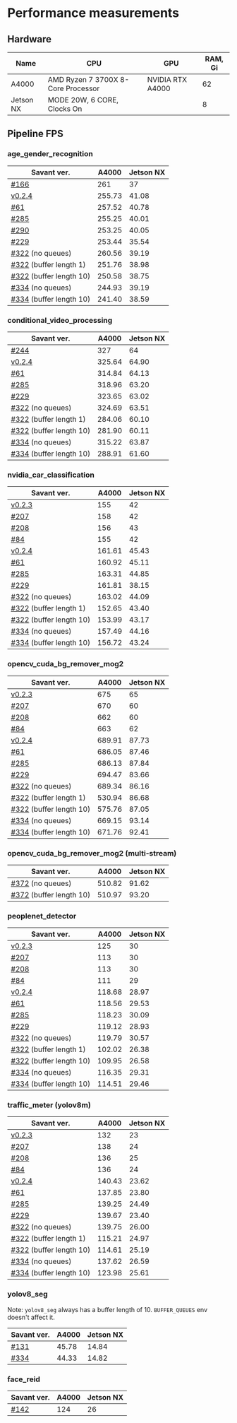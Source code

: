 # Performance measurements

## Hardware

| Name      | CPU                                | GPU              | RAM, Gi |
| --------- | ---------------------------------- | ---------------- | ------- |
| A4000     | AMD Ryzen 7 3700X 8-Core Processor | NVIDIA RTX A4000 | 62      |
| Jetson NX | MODE 20W, 6 CORE, Clocks On        |                  | 8       |

## Pipeline FPS

### age_gender_recognition

| Savant ver.                                                                      | A4000  | Jetson NX |
| -------------------------------------------------------------------------------- | ------ | --------- |
| [#166](https://github.com/insight-platform/Savant/issues/166)                    | 261    | 37        |
| [v0.2.4](https://github.com/insight-platform/Savant/tree/v0.2.4)                 | 255.73 | 41.08     |
| [#61](https://github.com/insight-platform/Savant/issues/61)                      | 257.52 | 40.78     |
| [#285](https://github.com/insight-platform/Savant/issues/285)                    | 255.25 | 40.01     |
| [#290](https://github.com/insight-platform/Savant/issues/290)                    | 253.25 | 40.05     |
| [#229](https://github.com/insight-platform/Savant/issues/229)                    | 253.44 | 35.54     |
| [#322](https://github.com/insight-platform/Savant/issues/322) (no queues)        | 260.56 | 39.19     |
| [#322](https://github.com/insight-platform/Savant/issues/322) (buffer length 1)  | 251.76 | 38.98     |
| [#322](https://github.com/insight-platform/Savant/issues/322) (buffer length 10) | 250.58 | 38.75     |
| [#334](https://github.com/insight-platform/Savant/issues/334) (no queues)        | 244.93 | 39.19     |
| [#334](https://github.com/insight-platform/Savant/issues/334) (buffer length 10) | 241.40 | 38.59     |

### conditional_video_processing

| Savant ver.                                                                      | A4000  | Jetson NX |
| -------------------------------------------------------------------------------- | ------ | --------- |
| [#244](https://github.com/insight-platform/Savant/issues/244)                    | 327    | 64        |
| [v0.2.4](https://github.com/insight-platform/Savant/tree/v0.2.4)                 | 325.64 | 64.90     |
| [#61](https://github.com/insight-platform/Savant/issues/61)                      | 314.84 | 64.13     |
| [#285](https://github.com/insight-platform/Savant/issues/285)                    | 318.96 | 63.20     |
| [#229](https://github.com/insight-platform/Savant/issues/229)                    | 323.65 | 63.02     |
| [#322](https://github.com/insight-platform/Savant/issues/322) (no queues)        | 324.69 | 63.51     |
| [#322](https://github.com/insight-platform/Savant/issues/322) (buffer length 1)  | 284.06 | 60.10     |
| [#322](https://github.com/insight-platform/Savant/issues/322) (buffer length 10) | 281.90 | 60.11     |
| [#334](https://github.com/insight-platform/Savant/issues/334) (no queues)        | 315.22 | 63.87     |
| [#334](https://github.com/insight-platform/Savant/issues/334) (buffer length 10) | 288.91 | 61.60     |

### nvidia_car_classification

| Savant ver.                                                                      | A4000  | Jetson NX |
| -------------------------------------------------------------------------------- | ------ | --------- |
| [v0.2.3](https://github.com/insight-platform/Savant/tree/v0.2.3)                 | 155    | 42        |
| [#207](https://github.com/insight-platform/Savant/issues/207)                    | 158    | 42        |
| [#208](https://github.com/insight-platform/Savant/issues/208)                    | 156    | 43        |
| [#84](https://github.com/insight-platform/Savant/issues/84)                      | 155    | 42        |
| [v0.2.4](https://github.com/insight-platform/Savant/tree/v0.2.4)                 | 161.61 | 45.43     |
| [#61](https://github.com/insight-platform/Savant/issues/61)                      | 160.92 | 45.11     |
| [#285](https://github.com/insight-platform/Savant/issues/285)                    | 163.31 | 44.85     |
| [#229](https://github.com/insight-platform/Savant/issues/229)                    | 161.81 | 38.15     |
| [#322](https://github.com/insight-platform/Savant/issues/322) (no queues)        | 163.02 | 44.09     |
| [#322](https://github.com/insight-platform/Savant/issues/322) (buffer length 1)  | 152.65 | 43.40     |
| [#322](https://github.com/insight-platform/Savant/issues/322) (buffer length 10) | 153.99 | 43.17     |
| [#334](https://github.com/insight-platform/Savant/issues/334) (no queues)        | 157.49 | 44.16     |
| [#334](https://github.com/insight-platform/Savant/issues/334) (buffer length 10) | 156.72 | 43.24     |

### opencv_cuda_bg_remover_mog2

| Savant ver.                                                                      | A4000  | Jetson NX |
| -------------------------------------------------------------------------------- | ------ | --------- |
| [v0.2.3](https://github.com/insight-platform/Savant/tree/v0.2.3)                 | 675    | 65        |
| [#207](https://github.com/insight-platform/Savant/issues/207)                    | 670    | 60        |
| [#208](https://github.com/insight-platform/Savant/issues/208)                    | 662    | 60        |
| [#84](https://github.com/insight-platform/Savant/issues/84)                      | 663    | 62        |
| [v0.2.4](https://github.com/insight-platform/Savant/tree/v0.2.4)                 | 689.91 | 87.73     |
| [#61](https://github.com/insight-platform/Savant/issues/61)                      | 686.05 | 87.46     |
| [#285](https://github.com/insight-platform/Savant/issues/285)                    | 686.13 | 87.84     |
| [#229](https://github.com/insight-platform/Savant/issues/229)                    | 694.47 | 83.66     |
| [#322](https://github.com/insight-platform/Savant/issues/322) (no queues)        | 689.34 | 86.16     |
| [#322](https://github.com/insight-platform/Savant/issues/322) (buffer length 1)  | 530.94 | 86.68     |
| [#322](https://github.com/insight-platform/Savant/issues/322) (buffer length 10) | 575.76 | 87.05     |
| [#334](https://github.com/insight-platform/Savant/issues/334) (no queues)        | 669.15 | 93.14     |
| [#334](https://github.com/insight-platform/Savant/issues/334) (buffer length 10) | 671.76 | 92.41     |

### opencv_cuda_bg_remover_mog2 (multi-stream)

| Savant ver.                                                                      | A4000  | Jetson NX |
|----------------------------------------------------------------------------------|--------|-----------|
| [#372](https://github.com/insight-platform/Savant/issues/372) (no queues)        | 510.82 | 91.62     |
| [#372](https://github.com/insight-platform/Savant/issues/372) (buffer length 10) | 510.97 | 93.20     |

### peoplenet_detector

| Savant ver.                                                                      | A4000  | Jetson NX |
| -------------------------------------------------------------------------------- | ------ | --------- |
| [v0.2.3](https://github.com/insight-platform/Savant/tree/v0.2.3)                 | 125    | 30        |
| [#207](https://github.com/insight-platform/Savant/issues/207)                    | 113    | 30        |
| [#208](https://github.com/insight-platform/Savant/issues/208)                    | 113    | 30        |
| [#84](https://github.com/insight-platform/Savant/issues/84)                      | 111    | 29        |
| [v0.2.4](https://github.com/insight-platform/Savant/tree/v0.2.4)                 | 118.68 | 28.97     |
| [#61](https://github.com/insight-platform/Savant/issues/61)                      | 118.56 | 29.53     |
| [#285](https://github.com/insight-platform/Savant/issues/285)                    | 118.23 | 30.09     |
| [#229](https://github.com/insight-platform/Savant/issues/229)                    | 119.12 | 28.93     |
| [#322](https://github.com/insight-platform/Savant/issues/322) (no queues)        | 119.79 | 30.57     |
| [#322](https://github.com/insight-platform/Savant/issues/322) (buffer length 1)  | 102.02 | 26.38     |
| [#322](https://github.com/insight-platform/Savant/issues/322) (buffer length 10) | 109.95 | 26.58     |
| [#334](https://github.com/insight-platform/Savant/issues/334) (no queues)        | 116.35 | 29.31     |
| [#334](https://github.com/insight-platform/Savant/issues/334) (buffer length 10) | 114.51 | 29.46     |

### traffic_meter (yolov8m)

| Savant ver.                                                                      | A4000  | Jetson NX |
| -------------------------------------------------------------------------------- | ------ | --------- |
| [v0.2.3](https://github.com/insight-platform/Savant/tree/v0.2.3)                 | 132    | 23        |
| [#207](https://github.com/insight-platform/Savant/issues/207)                    | 138    | 24        |
| [#208](https://github.com/insight-platform/Savant/issues/208)                    | 136    | 25        |
| [#84](https://github.com/insight-platform/Savant/issues/84)                      | 136    | 24        |
| [v0.2.4](https://github.com/insight-platform/Savant/tree/v0.2.4)                 | 140.43 | 23.62     |
| [#61](https://github.com/insight-platform/Savant/issues/61)                      | 137.85 | 23.80     |
| [#285](https://github.com/insight-platform/Savant/issues/285)                    | 139.25 | 24.49     |
| [#229](https://github.com/insight-platform/Savant/issues/229)                    | 139.67 | 23.40     |
| [#322](https://github.com/insight-platform/Savant/issues/322) (no queues)        | 139.75 | 26.00     |
| [#322](https://github.com/insight-platform/Savant/issues/322) (buffer length 1)  | 115.21 | 24.97     |
| [#322](https://github.com/insight-platform/Savant/issues/322) (buffer length 10) | 114.61 | 25.19     |
| [#334](https://github.com/insight-platform/Savant/issues/334) (no queues)        | 137.62 | 26.59     |
| [#334](https://github.com/insight-platform/Savant/issues/334) (buffer length 10) | 123.98 | 25.61     |

### yolov8_seg

Note: `yolov8_seg` always has a buffer length of 10. `BUFFER_QUEUES` env doesn't affect it.

| Savant ver.                                                   | A4000 | Jetson NX |
| ------------------------------------------------------------- | ----- | --------- |
| [#131](https://github.com/insight-platform/Savant/issues/131) | 45.78 | 14.84     |
| [#334](https://github.com/insight-platform/Savant/issues/334) | 44.33 | 14.82     |

### face_reid

| Savant ver.                                                   | A4000 | Jetson NX |
| ------------------------------------------------------------- | ----- | --------- |
| [#142](https://github.com/insight-platform/Savant/issues/142) | 124   | 26        |
